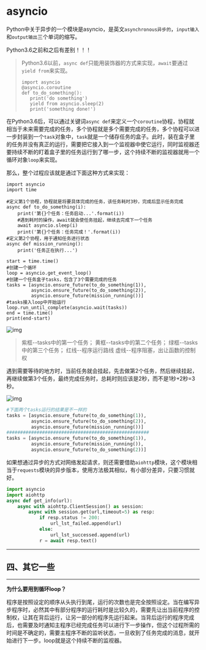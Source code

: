 # asyncio

Python中关于异步的一个模块是asyncio，是英文`asynchronous异步的`，`input输入`和`output输出`三个单词的缩写。

Python3.6之前和之后有差别！！！

> Python3.6以前，`async def`只能用装饰器的方式来实现，`await`要通过`yield from`来实现。
>
> ```
> import asyncio
> @asyncio.coroutine
> def to_do_something():
>    print('do something')
>    yield from asyncio.sleep(2)
>    print('something done!')
> ```

在Python3.6后，可以通过关键词`async def`来定义一个`coroutine`协程，协程就相当于未来需要完成的任务，多个协程就是多个需要完成的任务，多个协程可以进一步封装到一个`task`对象中，`task`就是一个储存任务的盒子。此时，装在盒子里的任务并没有真正的运行，需要把它接入到一个监视器中使它运行，同时监视器还要持续不断的盯着盒子里的任务运行到了哪一步，这个持续不断的监视器就用一个循环对象`loop`来实现。

那么，整个过程应该就是通过下面这种方式来实现：

```
import asyncio
import time

#定义第1个协程，协程就是将要具体完成的任务，该任务耗时3秒，完成后显示任务完成
async def to_do_something(i):
    print('第{}个任务：任务启动...'.format(i))
    #遇到耗时的操作，await就会使任务挂起，继续去完成下一个任务
    await asyncio.sleep(i)
    print('第{}个任务：任务完成！'.format(i))
#定义第2个协程，用于通知任务进行状态
async def mission_running():
    print('任务正在执行...')

start = time.time()
#创建一个循环
loop = asyncio.get_event_loop()
#创建一个任务盒子tasks，包含了3个需要完成的任务
tasks = [asyncio.ensure_future(to_do_something(1)),
         asyncio.ensure_future(to_do_something(2)),
         asyncio.ensure_future(mission_running())]
#tasks接入loop中开始运行
loop.run_until_complete(asyncio.wait(tasks))
end = time.time()
print(end-start)
```

![img](https://upload-images.jianshu.io/upload_images/8403182-9bedbcf8cf310d26.JPG?imageMogr2/auto-orient/)

> 紫框--tasks中的第一个任务；
> 黄框--tasks中的第二个任务；
> 绿框--tasks中的第三个任务；
> 红线--程序运行路线
> 虚线--程序阻塞，出让函数的控制权

遇到需要等待的地方时，当前任务就会挂起，先去做第2个任务，然后继续挂起，再继续做第3个任务，最终完成任务时，总耗时则应该是2秒，而不是1秒+2秒=3秒。

![img](https://upload-images.jianshu.io/upload_images/8403182-e3f39a7ee9b60703.JPG?imageMogr2/auto-orient/)

```Python
#下面两个tasks运行的结果是不一样的
tasks = [asyncio.ensure_future(to_do_something(1)),
         asyncio.ensure_future(to_do_something(2)),
         asyncio.ensure_future(mission_running())]
####################################################
tasks = [asyncio.ensure_future(to_do_something(1)),
         asyncio.ensure_future(mission_running()),
         asyncio.ensure_future(to_do_something(2))]
```

如果想通过异步的方式对网络发起请求，则还需要借助`aiohttp`模块，这个模块相当于`requests`模块的异步版本，使用方法极其相似，有小部分差异，只要习惯就好。

```python
import asyncio
import aiohttp
async def get_info(url):
    async with aiohttp.ClientSession() as session:
        async with session.get(url,timeout=5) as resp:
            if resp.status != 200:
                url_lst_failed.append(url)
            else:
                url_lst_successed.append(url)
            r = await resp.text()
```

------

## 四、其它一些

------

**为什么要用到循环loop？**

程序是按照设定的顺序从头执行到尾，运行的次数也是完全按照设定。当在编写异步程序时，必然其中有部分程序的运行耗时是比较久的，需要先让出当前程序的控制权，让其在背后运行，让另一部分的程序先运行起来。当背后运行的程序完成后，也需要及时通知主程序已经完成任务可以进行下一步操作，但这个过程所需的时间是不确定的，需要主程序不断的监听状态，一旦收到了任务完成的消息，就开始进行下一步。loop就是这个持续不断的监视器。
